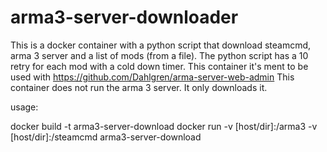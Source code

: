 # arma3-server-downloader
This is a docker container with a python script that download steamcmd, arma 3 server and a list of mods (from a file). The python script has a 10 retry for each mod with a cold down timer. 
This container it's ment to be used with https://github.com/Dahlgren/arma-server-web-admin
This container does not run the arma 3 server. It only downloads it.


usage:

docker build -t arma3-server-download
docker run -v [host/dir]:/arma3 -v [host/dir]:/steamcmd arma3-server-download
